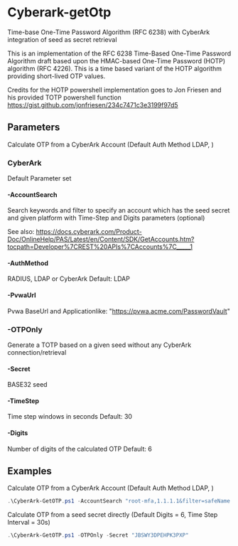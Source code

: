 # Cyberark-getOtp
Time-base One-Time Password Algorithm (RFC 6238) with CyberArk integration of seed as secret retrieval

This is an implementation of the RFC 6238 Time-Based One-Time Password Algorithm draft based upon the HMAC-based One-Time Password (HOTP) algorithm (RFC 4226). This is a time based variant of the HOTP algorithm providing short-lived OTP values.

Credits for the HOTP powershell implementation goes to Jon Friesen and his provided TOTP powershell function https://gist.github.com/jonfriesen/234c7471c3e3199f97d5

## Parameters
Calculate OTP from a CyberArk Account (Default Auth Method LDAP, )

### CyberArk
Default Parameter set

#### -AccountSearch
Search keywords and filter to specify an account which has the seed secret and given platform with Time-Step and Digits parameters (optional)

See also:
https://docs.cyberark.com/Product-Doc/OnlineHelp/PAS/Latest/en/Content/SDK/GetAccounts.htm?tocpath=Developer%7CREST%20APIs%7CAccounts%7C_____1

#### -AuthMethod
RADIUS, LDAP or CyberArk
Default: LDAP

#### -PvwaUrl
Pvwa BaseUrl and Applicationlike: "https://pvwa.acme.com/PasswordVault"

### -OTPOnly
Generate a TOTP based on a given seed without any CyberArk connection/retrieval

#### -Secret
BASE32 seed

#### -TimeStep
Time step windows in seconds
Default: 30

#### -Digits
Number of digits of the calculated OTP
Default: 6

## Examples
Calculate OTP from a CyberArk Account (Default Auth Method LDAP, )

```powershell
.\CyberArk-GetOTP.ps1 -AccountSearch "root-mfa,1.1.1.1&filter=safeName eq AWS_ROOT"
```

Calculate OTP from a seed secret directly (Default Digits = 6, Time Step Interval = 30s)
```powershell
.\CyberArk-GetOTP.ps1 -OTPOnly -Secret "JBSWY3DPEHPK3PXP"
```
